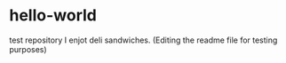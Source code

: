 # hello-world
test repository
I enjot deli sandwiches. (Editing the readme file for testing purposes)
